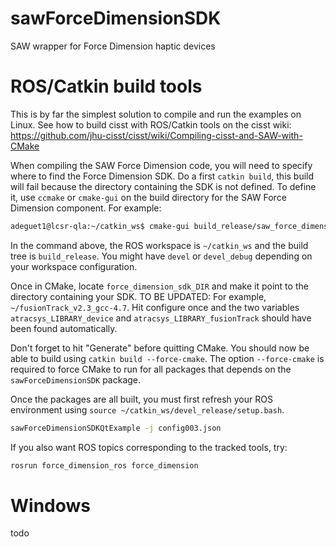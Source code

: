 # sawForceDimensionSDK
SAW wrapper for Force Dimension haptic devices

# ROS/Catkin build tools

This is by far the simplest solution to compile and run the examples on Linux.
See how to build cisst with ROS/Catkin tools on the cisst wiki:
https://github.com/jhu-cisst/cisst/wiki/Compiling-cisst-and-SAW-with-CMake

When compiling the SAW Force Dimension code, you will need to specify where to find the Force Dimension SDK.  Do a first `catkin build`, this build will fail because the directory containing the SDK is not defined.   To define it, use `ccmake` or `cmake-gui` on the build directory for the SAW Force Dimension component.  For example:
```sh
adeguet1@lcsr-qla:~/catkin_ws$ cmake-gui build_release/saw_force_dimension_sdk
```
In the command above, the ROS workspace is `~/catkin_ws` and the build tree is `build_release`.  You might have `devel` or `devel_debug` depending on your workspace configuration.

Once in CMake, locate `force_dimension_sdk_DIR` and make it point to the directory containing your SDK.  TO BE UPDATED:   For example, `~/fusionTrack_v2.3_gcc-4.7`.  Hit configure once and the two variables `atracsys_LIBRARY_device` and `atracsys_LIBRARY_fusionTrack` should have been found automatically.

Don't forget to hit "Generate" before quitting CMake.  You should now be able to build using `catkin build --force-cmake`.   The option `--force-cmake` is required to force CMake to run for all packages that depends on the `sawForceDimensionSDK` package.

Once the packages are all built, you must first refresh your ROS environment using `source ~/catkin_ws/devel_release/setup.bash`.

```sh
sawForceDimensionSDKQtExample -j config003.json
```

If you also want ROS topics corresponding to the tracked tools, try:
```sh
rosrun force_dimension_ros force_dimension
```

# Windows

todo
